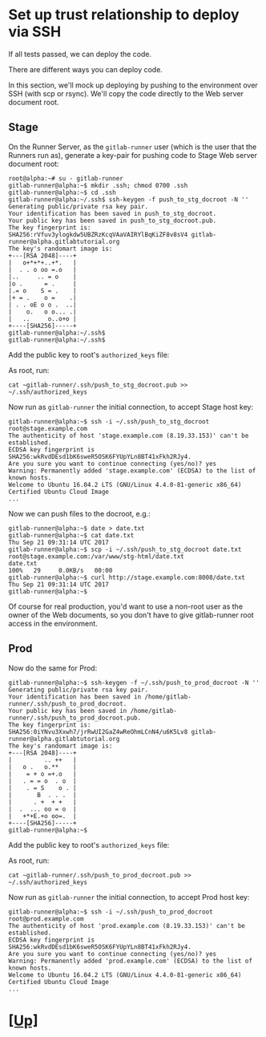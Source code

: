 # Set up trust relationship to deploy via SSH

If all tests passed, we can deploy the code.

There are different ways you can deploy code.

In this section, we'll mock up deploying by pushing to the environment
over SSH (with scp or rsync).  We'll copy the code directly to the Web
server document root.


## Stage

On the Runner Server, as the `gitlab-runner` user (which is the user
that the Runners run as), generate a key-pair for pushing code to Stage
Web server document root:

```shell_session
root@alpha:~# su - gitlab-runner
gitlab-runner@alpha:~$ mkdir .ssh; chmod 0700 .ssh
gitlab-runner@alpha:~$ cd .ssh
gitlab-runner@alpha:~/.ssh$ ssh-keygen -f push_to_stg_docroot -N ''
Generating public/private rsa key pair.
Your identification has been saved in push_to_stg_docroot.
Your public key has been saved in push_to_stg_docroot.pub.
The key fingerprint is:
SHA256:rVfuv3ylogkdw5UBZRzKcqVAaVAIRYlBqKiZF8v8sV4 gitlab-runner@alpha.gitlabtutorial.org
The key's randomart image is:
+---[RSA 2048]----+
|   o+*+*+..+*.   |
|  . . o oo =.o   |
|..     .. = o    |
|o .      = .     |
|.= o    S = .    |
|+ = .    o =    .|
| . . oE o o .  ..|
|    o.   o o... .|
|   ..     o..o+o |
+----[SHA256]-----+
gitlab-runner@alpha:~/.ssh$
gitlab-runner@alpha:~/.ssh$
```

Add the public key to root's `authorized_keys` file:

As root, run:
```
cat ~gitlab-runner/.ssh/push_to_stg_docroot.pub >> ~/.ssh/authorized_keys
```

Now run as `gitlab-runner` the initial connection, to accept Stage host key:

```
gitlab-runner@alpha:~$ ssh -i ~/.ssh/push_to_stg_docroot root@stage.example.com
The authenticity of host 'stage.example.com (8.19.33.153)' can't be established.
ECDSA key fingerprint is SHA256:wkRvdDEsd1bK6sweR5OSK6FYUpYLn8BT41xFkh2RJy4.
Are you sure you want to continue connecting (yes/no)? yes
Warning: Permanently added 'stage.example.com' (ECDSA) to the list of known hosts.
Welcome to Ubuntu 16.04.2 LTS (GNU/Linux 4.4.0-81-generic x86_64)
Certified Ubuntu Cloud Image
...
```
Now we can push files to the docroot, e.g.:

```
gitlab-runner@alpha:~$ date > date.txt
gitlab-runner@alpha:~$ cat date.txt
Thu Sep 21 09:31:14 UTC 2017
gitlab-runner@alpha:~$ scp -i ~/.ssh/push_to_stg_docroot date.txt  root@stage.example.com:/var/www/stg-html/date.txt
date.txt                                                                               100%   29     0.0KB/s   00:00
gitlab-runner@alpha:~$ curl http://stage.example.com:8008/date.txt
Thu Sep 21 09:31:14 UTC 2017
gitlab-runner@alpha:~$
```

Of course for real production, you'd want to use a non-root user as the owner
of the Web documents, so you don't have to give gitlab-runner root access 
in the environment.

## Prod

Now do the same for Prod:



```shell_session
gitlab-runner@alpha:~$ ssh-keygen -f ~/.ssh/push_to_prod_docroot -N ''
Generating public/private rsa key pair.
Your identification has been saved in /home/gitlab-runner/.ssh/push_to_prod_docroot.
Your public key has been saved in /home/gitlab-runner/.ssh/push_to_prod_docroot.pub.
The key fingerprint is:
SHA256:0iYNvu3Xxwh7/jrRwUI2GaZ4wReOhmLCnN4/u6K5Lv8 gitlab-runner@alpha.gitlabtutorial.org
The key's randomart image is:
+---[RSA 2048]----+
|         .. ++   |
|   o .   o.**    |
|    = + o =+.o   |
|   . = = o  . o  |
|    . = S    o . |
|       B  . . .  |
|      . +  + +   |
|  .  ... oo = o  |
|   +*+E.+o oo=.  |
+----[SHA256]-----+
gitlab-runner@alpha:~$
```

Add the public key to root's `authorized_keys` file:

As root, run:
```
cat ~gitlab-runner/.ssh/push_to_prod_docroot.pub >> ~/.ssh/authorized_keys
```

Now run as `gitlab-runner` the initial connection, to accept Prod host key:

```
gitlab-runner@alpha:~$ ssh -i ~/.ssh/push_to_prod_docroot root@prod.example.com
The authenticity of host 'prod.example.com (8.19.33.153)' can't be established.
ECDSA key fingerprint is SHA256:wkRvdDEsd1bK6sweR5OSK6FYUpYLn8BT41xFkh2RJy4.
Are you sure you want to continue connecting (yes/no)? yes
Warning: Permanently added 'prod.example.com' (ECDSA) to the list of known hosts.
Welcome to Ubuntu 16.04.2 LTS (GNU/Linux 4.4.0-81-generic x86_64)
Certified Ubuntu Cloud Image
...
```

# [[Up]](README.md)
